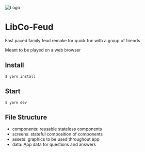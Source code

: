 ![Logo](https://i.imgur.com/dgMG8bx.png)
# LibCo-Feud
Fast paced family feud remake for quick fun with a group of friends

Meant to be played on a web browser

## Install

    $ yarn install
    
## Start

    $ yarn dev
    
## File Structure

- components: reusable stateless components
- screens: stateful composition of components
- assets: graphics to be used throughout app
- data: App data for questions and answers
